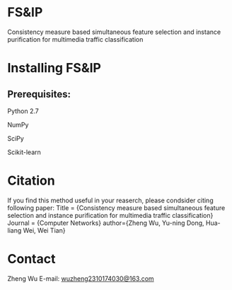 FS&IP
============================================
Consistency measure based simultaneous feature selection and instance purification for multimedia traffic classification
# Installing FS&IP

## Prerequisites:
Python 2.7

NumPy

SciPy

Scikit-learn

# Citation
If you find this method useful in your reaserch, please condsider citing following paper:
Title = {Consistency measure based simultaneous feature selection and instance purification for multimedia traffic classification}
Journal = {Computer Networks}
author={Zheng Wu, Yu-ning Dong, Hua-liang Wei, Wei Tian}

# Contact
Zheng Wu
E-mail: wuzheng2310174030@163.com
